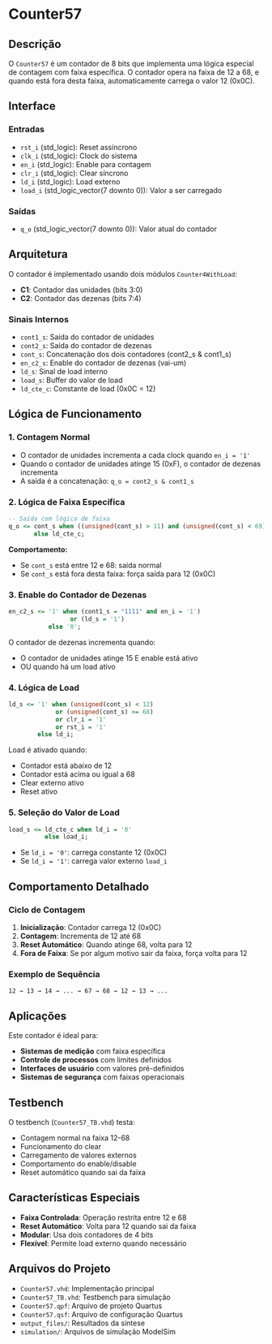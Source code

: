 # Counter57

## Descrição

O `Counter57` é um contador de 8 bits que implementa uma lógica especial de contagem com faixa específica. O contador opera na faixa de 12 a 68, e quando está fora desta faixa, automaticamente carrega o valor 12 (0x0C).

## Interface

### Entradas
- `rst_i` (std_logic): Reset assíncrono
- `clk_i` (std_logic): Clock do sistema
- `en_i` (std_logic): Enable para contagem
- `clr_i` (std_logic): Clear síncrono
- `ld_i` (std_logic): Load externo
- `load_i` (std_logic_vector(7 downto 0)): Valor a ser carregado

### Saídas
- `q_o` (std_logic_vector(7 downto 0)): Valor atual do contador

## Arquitetura

O contador é implementado usando dois módulos `Counter4WithLoad`:
- **C1**: Contador das unidades (bits 3:0)
- **C2**: Contador das dezenas (bits 7:4)

### Sinais Internos

- `cont1_s`: Saída do contador de unidades
- `cont2_s`: Saída do contador de dezenas
- `cont_s`: Concatenação dos dois contadores (cont2_s & cont1_s)
- `en_c2_s`: Enable do contador de dezenas (vai-um)
- `ld_s`: Sinal de load interno
- `load_s`: Buffer do valor de load
- `ld_cte_c`: Constante de load (0x0C = 12)

## Lógica de Funcionamento

### 1. Contagem Normal
- O contador de unidades incrementa a cada clock quando `en_i = '1'`
- Quando o contador de unidades atinge 15 (0xF), o contador de dezenas incrementa
- A saída é a concatenação: `q_o = cont2_s & cont1_s`

### 2. Lógica de Faixa Específica
```vhdl
-- Saída com lógica de faixa
q_o <= cont_s when ((unsigned(cont_s) > 11) and (unsigned(cont_s) < 69))
       else ld_cte_c;
```

**Comportamento:**
- Se `cont_s` está entre 12 e 68: saída normal
- Se `cont_s` está fora desta faixa: força saída para 12 (0x0C)

### 3. Enable do Contador de Dezenas
```vhdl
en_c2_s <= '1' when (cont1_s = "1111" and en_i = '1')
                 or (ld_s = '1')       
           else '0';
```

O contador de dezenas incrementa quando:
- O contador de unidades atinge 15 E enable está ativo
- OU quando há um load ativo

### 4. Lógica de Load
```vhdl
ld_s <= '1' when (unsigned(cont_s) < 12)
             or (unsigned(cont_s) >= 68)
             or clr_i = '1'
             or rst_i = '1' 
        else ld_i;
```

Load é ativado quando:
- Contador está abaixo de 12
- Contador está acima ou igual a 68
- Clear externo ativo
- Reset ativo

### 5. Seleção do Valor de Load
```vhdl
load_s <= ld_cte_c when ld_i = '0'        
          else load_i;
```

- Se `ld_i = '0'`: carrega constante 12 (0x0C)
- Se `ld_i = '1'`: carrega valor externo `load_i`

## Comportamento Detalhado

### Ciclo de Contagem
1. **Inicialização**: Contador carrega 12 (0x0C)
2. **Contagem**: Incrementa de 12 até 68
3. **Reset Automático**: Quando atinge 68, volta para 12
4. **Fora de Faixa**: Se por algum motivo sair da faixa, força volta para 12

### Exemplo de Sequência
```
12 → 13 → 14 → ... → 67 → 68 → 12 → 13 → ...
```

## Aplicações

Este contador é ideal para:
- **Sistemas de medição** com faixa específica
- **Controle de processos** com limites definidos
- **Interfaces de usuário** com valores pré-definidos
- **Sistemas de segurança** com faixas operacionais

## Testbench

O testbench (`Counter57_TB.vhd`) testa:
- Contagem normal na faixa 12-68
- Funcionamento do clear
- Carregamento de valores externos
- Comportamento do enable/disable
- Reset automático quando sai da faixa

## Características Especiais

- **Faixa Controlada**: Operação restrita entre 12 e 68
- **Reset Automático**: Volta para 12 quando sai da faixa
- **Modular**: Usa dois contadores de 4 bits
- **Flexível**: Permite load externo quando necessário

## Arquivos do Projeto

- `Counter57.vhd`: Implementação principal
- `Counter57_TB.vhd`: Testbench para simulação
- `Counter57.qpf`: Arquivo de projeto Quartus
- `Counter57.qsf`: Arquivo de configuração Quartus
- `output_files/`: Resultados da síntese
- `simulation/`: Arquivos de simulação ModelSim
